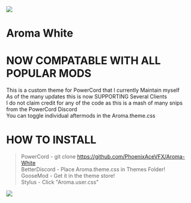 <img src="https://github.com/PhoenixAceVFX/Aroma-White/raw/main/banner.png" />  

# Aroma White  
# NOW COMPATABLE WITH ALL POPULAR MODS
This is a custom theme for PowerCord that I currently Maintain myself  
As of the many updates this is now SUPPORTING Several Clients  
I do not claim credit for any of the code as this is a mash of many snips from the PowerCord Discord  
You can toggle individual aftermods in the Aroma.theme.css  
# HOW TO INSTALL  
>PowerCord - git clone https://github.com/PhoenixAceVFX/Aroma-White  
>BetterDiscord - Place Aroma.theme.css in Themes Folder!  
>GooseMod - Get it in the theme store!  
>Stylus - Click "Aroma.user.css"

<img src="https://github.com/PhoenixAceVFX/Aroma-White/raw/main/BDx3p2gh.png" />